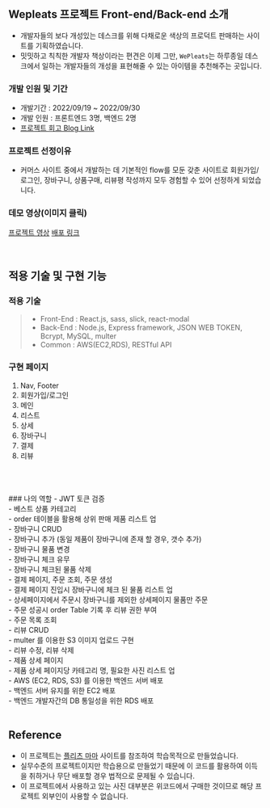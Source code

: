 
## Wepleats 프로젝트 Front-end/Back-end 소개

- 개발자들의 보다 개성있는 데스크를 위해 다채로운 색상의 프로덕트 판매하는 사이트를 기획하였습니다.
- 밋밋하고 칙칙한 개발자 책상이라는 편견은 이제 그만, `WePleats`는 하루종일 데스크에서 일하는 개발자들의 개성을 표현해줄 수 있는 아이템을 추천해주는 곳입니다.

### 개발 인원 및 기간

- 개발기간 : 2022/09/19 ~ 2022/09/30
- 개발 인원 : 프론트엔드 3명, 백엔드 2명
- [프로젝트 회고 Blog Link](https://velog.io/@kisuk623/1%EC%B0%A8-%ED%94%84%EB%A1%9C%EC%A0%9D%ED%8A%B8-%ED%9A%8C%EA%B3%A0%EB%A1%9D)

### 프로젝트 선정이유

- 커머스 사이트 중에서 개발하는 데 기본적인 flow를 모둔 갖춘 사이트로 회원가입/로그인, 장바구니, 상품구매, 리뷰평 작성까지 모두 경험할 수 있어 선정하게 되었습니다.

### 데모 영상(이미지 클릭)

[프로젝트 영상](https://www.youtube.com/watch?v=Mao03-WqfxQ)
[배포 링크](http://wepleats.s3-website.ap-northeast-2.amazonaws.com)

<br>

## 적용 기술 및 구현 기능

### 적용 기술

> - Front-End : React.js, sass, slick, react-modal
> - Back-End : Node.js, Express framework, JSON WEB TOKEN, Bcrypt, MySQL, multer
> - Common : AWS(EC2,RDS), RESTful API



### 구현 페이지

1. Nav, Footer
2. 회원가입/로그인
3. 메인
4. 리스트
5. 상세
5. 장바구니
6. 결제
7. 리뷰
<br>
<br>
<br>
### 나의 역할
- JWT 토큰 검증<br>
- 베스트 상품 카테고리<br>
    - order 테이블을 활용해 상위 판매 제품 리스트 업<br>
- 장바구니 CRUD<br>
    - 장바구니 추가 (동일 제품이 장바구니에 존재 할 경우, 갯수 추가)<br>
    - 장바구니 물품 변경<br>
    - 장바구니 체크 유무<br>
    - 장바구니 체크된 물품 삭제<br>
- 결제 페이지, 주문 조회, 주문 생성<br>
    - 결제 페이지 진입시 장바구니에 체크 된 물품 리스트 업<br>
    - 상세페이지에서 주문시 장바구니를 제외한 상세페이지 물품만 주문<br>
    - 주문 성공시 order Table 기록 후 리뷰 권한 부여<br>
    - 주문 목록 조회<br>
-  리뷰 CRUD<br>
    - multer 를 이용한 S3 이미지 업로드 구현<br>
    - 리뷰 수정, 리뷰 삭제<br>
- 제품 상세 페이지<br>
    - 제품 상세 페이지당 카테고리 명, 필요한 사진 리스트 업<br>
- AWS (EC2, RDS, S3) 를 이용한 백엔드 서버 배포<br>
    - 백엔드 서버 유지를 위한 EC2 배포<br>
    - 백엔드 개발자간의 DB 통일성을 위한 RDS 배포<br>

<br>


## Reference

- 이 프로젝트는 [플리츠 마마](https://pleatsmama.com/) 사이트를 참조하여 학습목적으로 만들었습니다.
- 실무수준의 프로젝트이지만 학습용으로 만들었기 때문에 이 코드를 활용하여 이득을 취하거나 무단 배포할 경우 법적으로 문제될 수 있습니다.
- 이 프로젝트에서 사용하고 있는 사진 대부분은 위코드에서 구매한 것이므로 해당 프로젝트 외부인이 사용할 수 없습니다.
